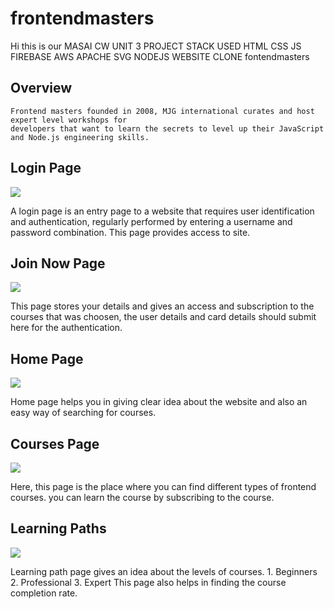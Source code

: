 # frontendmasters
Hi this is our MASAI CW UNIT 3 PROJECT STACK USED HTML CSS JS FIREBASE AWS APACHE SVG NODEJS WEBSITE CLONE  fontendmasters


## Overview
    Frontend masters founded in 2008, MJG international curates and host expert level workshops for 
    developers that want to learn the secrets to level up their JavaScript and Node.js engineering skills.

## Login Page

<img src="https://miro.medium.com/max/1400/1*CF9DgX9_gI9bVoCyE8liGQ.jpeg">

A login page is an entry page to a website that requires user identification and authentication,
regularly performed by entering a username and password combination.
This page provides access to site.

## Join Now Page

<img src="https://miro.medium.com/max/2000/1*svHODPcwzMrWre9aGSQtlA.png">

This page stores your details and gives an access and subscription to the courses that was choosen,
the user details and card details should submit here for the authentication.

## Home Page

<img src="https://res.cloudinary.com/practicaldev/image/fetch/s--apJ0wqt3--/c_limit%2Cf_auto%2Cfl_progressive%2Cq_auto%2Cw_880/https://create-react-app.com/wp-content/uploads/2020/11/Screenshot-2020-11-15-at-18.17.09-1024x659.png">

Home page helps you in giving clear idea about the website and also an easy way of searching for 
courses.

## Courses Page

<img src="https://miro.medium.com/max/1400/1*XgoImgM0LzqvwkGkVw3XBg.png">

Here, this page is the place where you can find different types of frontend courses.
you can learn the course by subscribing to the course.

## Learning Paths

<img src="https://i2.wp.com/css-tricks.com/wp-content/uploads/2020/01/frontend-masters.png?fit=2422%2C2248&ssl=1">

Learning path page gives an idea about the levels of courses.
      1. Beginners
      2. Professional
      3. Expert
This page also helps in finding the course completion rate.


